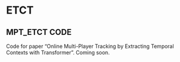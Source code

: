 # ETCT 
## MPT_ETCT CODE
Code for paper “Online Multi-Player Tracking by Extracting Temporal Contexts with Transformer”.
Coming soon.
